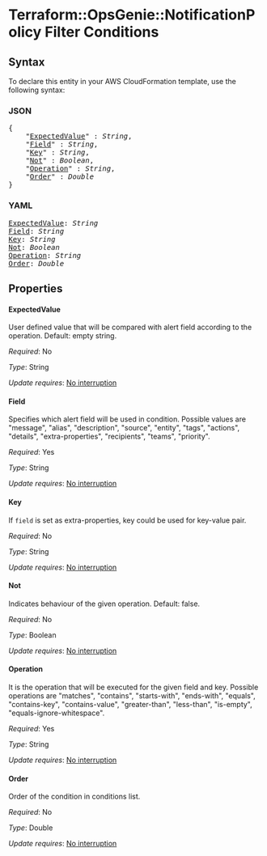 # Terraform::OpsGenie::NotificationPolicy Filter Conditions

## Syntax

To declare this entity in your AWS CloudFormation template, use the following syntax:

### JSON

<pre>
{
    "<a href="#expectedvalue" title="ExpectedValue">ExpectedValue</a>" : <i>String</i>,
    "<a href="#field" title="Field">Field</a>" : <i>String</i>,
    "<a href="#key" title="Key">Key</a>" : <i>String</i>,
    "<a href="#not" title="Not">Not</a>" : <i>Boolean</i>,
    "<a href="#operation" title="Operation">Operation</a>" : <i>String</i>,
    "<a href="#order" title="Order">Order</a>" : <i>Double</i>
}
</pre>

### YAML

<pre>
<a href="#expectedvalue" title="ExpectedValue">ExpectedValue</a>: <i>String</i>
<a href="#field" title="Field">Field</a>: <i>String</i>
<a href="#key" title="Key">Key</a>: <i>String</i>
<a href="#not" title="Not">Not</a>: <i>Boolean</i>
<a href="#operation" title="Operation">Operation</a>: <i>String</i>
<a href="#order" title="Order">Order</a>: <i>Double</i>
</pre>

## Properties

#### ExpectedValue

User defined value that will be compared with alert field according to the operation. Default: empty string.

_Required_: No

_Type_: String

_Update requires_: [No interruption](https://docs.aws.amazon.com/AWSCloudFormation/latest/UserGuide/using-cfn-updating-stacks-update-behaviors.html#update-no-interrupt)

#### Field

Specifies which alert field will be used in condition. Possible values are "message", "alias", "description", "source", "entity", "tags", "actions", "details", "extra-properties", "recipients", "teams", "priority".

_Required_: Yes

_Type_: String

_Update requires_: [No interruption](https://docs.aws.amazon.com/AWSCloudFormation/latest/UserGuide/using-cfn-updating-stacks-update-behaviors.html#update-no-interrupt)

#### Key

If `field` is set as extra-properties, key could be used for key-value pair.

_Required_: No

_Type_: String

_Update requires_: [No interruption](https://docs.aws.amazon.com/AWSCloudFormation/latest/UserGuide/using-cfn-updating-stacks-update-behaviors.html#update-no-interrupt)

#### Not

Indicates behaviour of the given operation. Default: false.

_Required_: No

_Type_: Boolean

_Update requires_: [No interruption](https://docs.aws.amazon.com/AWSCloudFormation/latest/UserGuide/using-cfn-updating-stacks-update-behaviors.html#update-no-interrupt)

#### Operation

It is the operation that will be executed for the given field and key. Possible operations are "matches", "contains", "starts-with", "ends-with", "equals", "contains-key", "contains-value", "greater-than", "less-than", "is-empty", "equals-ignore-whitespace".

_Required_: Yes

_Type_: String

_Update requires_: [No interruption](https://docs.aws.amazon.com/AWSCloudFormation/latest/UserGuide/using-cfn-updating-stacks-update-behaviors.html#update-no-interrupt)

#### Order

Order of the condition in conditions list.

_Required_: No

_Type_: Double

_Update requires_: [No interruption](https://docs.aws.amazon.com/AWSCloudFormation/latest/UserGuide/using-cfn-updating-stacks-update-behaviors.html#update-no-interrupt)

